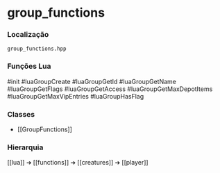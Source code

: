 # group_functions

### Localização
`group_functions.hpp`

### Funções Lua
#init
#luaGroupCreate
#luaGroupGetId
#luaGroupGetName
#luaGroupGetFlags
#luaGroupGetAccess
#luaGroupGetMaxDepotItems
#luaGroupGetMaxVipEntries
#luaGroupHasFlag

### Classes
- [[GroupFunctions]]

### Hierarquia
[[lua]] ➔ [[functions]] ➔ [[creatures]] ➔ [[player]]
